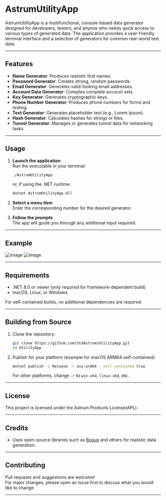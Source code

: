 # AstrumUtilityApp

AstrumUtilityApp is a multifunctional, console-based data generator designed for developers, testers, and anyone who needs quick access to various types of generated data. The application provides a user-friendly terminal interface and a selection of generators for common real-world test data.

---

## Features

- **Name Generator**: Produces realistic first names.
- **Password Generator**: Creates strong, random passwords.
- **Email Generator**: Generates valid-looking email addresses.
- **Account Data Generator**: Compiles complete account sets.
- **Key Generator**: Generates cryptographic keys.
- **Phone Number Generator**: Produces phone numbers for forms and testing.
- **Text Generator**: Generates placeholder text (e.g., Lorem Ipsum).
- **Hash Generator**: Calculates hashes for strings or files.
- **Tunnel Generator**: Manages or generates tunnel data for networking tasks.

---

## Usage

1. **Launch the application**  
   Run the executable in your terminal:
   ```bash
   ./AstrumUtilityApp
   ```
   or, if using the .NET runtime:
   ```bash
   dotnet AstrumUtilityApp.dll
   ```

2. **Select a menu item**  
   Enter the corresponding number for the desired generator.

3. **Follow the prompts**  
   The app will guide you through any additional input required.

---

## Example

![image](https://github.com/user-attachments/assets/0767673b-1ae4-47eb-aecf-3f1694df34df)
![image](https://github.com/user-attachments/assets/5f5c15b2-5baa-4ac8-96c6-be73847aa46a)

---

## Requirements

- .NET 8.0 or newer (only required for framework-dependent build)
- macOS, Linux, or Windows

For self-contained builds, no additional dependencies are required.

---

## Building from Source

1. Clone the repository:
   ```bash
   git clone https://github.com/StdAstrum/UtilityApp.git
   cd UtilityApp
   ```
2. Publish for your platform (example for macOS ARM64 self-contained):
   ```bash
   dotnet publish -c Release -r osx-arm64 --self-contained true
   ```
   For other platforms, change `-r` to `win-x64`, `linux-x64`, etc.

---

## License

This project is licensed under the Astrum Products License(APL).

---

## Credits

- Uses open-source libraries such as [Bogus](https://github.com/bchavez/Bogus) and others for realistic data generation.

---

## Contributing

Pull requests and suggestions are welcome!  
For major changes, please open an issue first to discuss what you would like to change.

---
